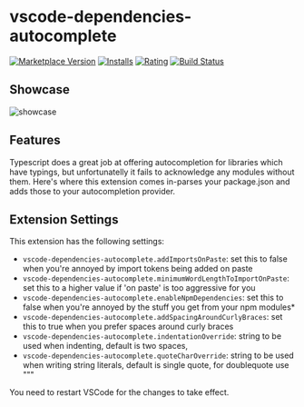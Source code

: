 # vscode-dependencies-autocomplete

[![Marketplace Version](https://vsmarketplacebadge.apphb.com/version/capaj.vscode-dependencies-autocomplete.svg)](https://marketplace.visualstudio.com/items?itemName=capaj.vscode-dependencies-autocomplete) [![Installs](https://vsmarketplacebadge.apphb.com/installs/capaj.vscode-dependencies-autocomplete.svg)](https://marketplace.visualstudio.com/items?itemName=capaj.vscode-dependencies-autocomplete) [![Rating](https://vsmarketplacebadge.apphb.com/rating/capaj.vscode-dependencies-autocomplete.svg)](https://marketplace.visualstudio.com/items?itemName=capaj.vscode-dependencies-autocomplete) [![Build Status](https://travis-ci.org/capaj/vscode-dependencies-autocomplete.svg?branch=master)](https://travis-ci.org/capaj/vscode-dependencies-autocomplete)

## Showcase

![showcase](images/showcase.gif)

## Features

Typescript does a great job at offering autocompletion for libraries which have typings, but unfortunatelly it fails to acknowledge any modules without them. Here's where this extension comes in-parses your package.json and adds those to your autocompletion provider.

## Extension Settings

This extension has the following settings:

- `vscode-dependencies-autocomplete.addImportsOnPaste`: set this to false when you're annoyed by import tokens being added on paste
- `vscode-dependencies-autocomplete.minimumWordLengthToImportOnPaste`: set this to a higher value if 'on paste' is too aggressive for you
- `vscode-dependencies-autocomplete.enableNpmDependencies`: set this to false when you're annoyed by the stuff you get from your npm modules\*
- `vscode-dependencies-autocomplete.addSpacingAroundCurlyBraces`: set this to true when you prefer spaces around curly braces
- `vscode-dependencies-autocomplete.indentationOverride`: string to be used when indenting, default is two spaces,
- `vscode-dependencies-autocomplete.quoteCharOverride`: string to be used when writing string literals, default is single quote, for doublequote use "\""

You need to restart VSCode for the changes to take effect.
